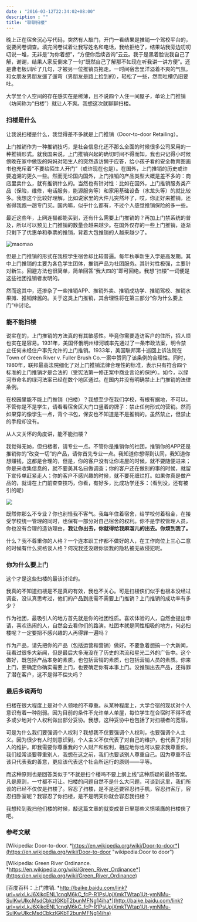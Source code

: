 ```yaml
---
date : "2016-03-12T22:34:02+08:00"
description : ""
title: "聊聊扫楼"
---
```


晚上正在宿舍沉心写代码，突然有人敲门，开门一看结果是推销一个驾校平台的，说要问卷调查。填完问卷试着让我写姓名和电话，我给拒绝了，结果站我旁边叨叨叨说一堆，无非是“为你着想”，“方便你后续咨询”云云。我于是黑着脸说我自己了解，谢谢，结果人家反倒来了一句“既然自己了解那不如现在听我讲一讲方便”。还是曹老板训斥了几句，才被另一位推销员拖走。一时间宿舍里洋溢着不爽的气氛。和女朋友男朋友遛了遛弯（男朋友是路上捡到的），轻松了一些，然而吐槽仍旧要吐。

大学里个人空间的存在感实在是稀薄，且不说四个人住一间屋子，单论上门推销（坊间称为“扫楼”）就让人不爽。我想这次就聊聊扫楼。

### 扫楼是什么

让我说扫楼是什么，我觉得差不多就是上门推销（Door-to-door Retailing）。

上门推销作为一种推销技巧，是社会信息化还不那么全面的时候很多公司采用的一种推销形式。就我国来说，上门推销兴起的确切时间不得而知，我也只记得小时候傍晚在家中做饭的妈妈对陌生人的突然造访懒于应答，给小孩子看的安全教育图画书也充斥着“不要给陌生人开门”（或许现在也是）。在国外，上门推销的历史或许要追溯的更久一些。然而无论国内国外，上门推销的产品类型大概是差不多的：商店里卖什么，就有推销什么的。当然也有针对性：比如在国外，上门推销服务类产品（保险，维修，电话服务，能源服务等）和家用基础设备（水龙头等）的就比较多。我想这个比较好理解，比如说家里的大件儿突然坏了，哎，你正好来推销，还省得我跑一趟专门买。国内嘛，似乎什么都有，不过个人感觉推销保险的多一些。

最近这些年，上网连猫都能买到，还有什么需要上门推销的？再加上门禁系统的普及，所以可以预见上门推销的数量会越来越少。在国外仅存的一些上门推销，逐渐只剩下了优惠单和季票的推销，背着大包推销的人越来越少了。

![maomao](https://ooo.0o0.ooo/2017/06/23/594cf11867fa8.jpg)

但是上门推销的形式在我校学生宿舍却比较普遍。每年秋季新生入学是高发期。其中上门推销的主要为各色学生团体，推销产品为社团服务。其针对性极强，主要针对新生。回避方法也很简单，简单回答“我大四的”即可回绝。我想“扫楼”一词便是这些社团推销者发明的。

然而这其中，还掺杂了一些推销APP、推销外卖、推销成功学、推销驾校、推销水果摊、推销辣酱的。关于这类上门推销，其合理性将在第三部分“你为什么要上门”中讨论。

### 能不能扫楼

说实在的，上门推销的方法真的有其敏感性。毕竟你需要造访客户的住所，招人烦也实在是容易。1931年，美国怀俄明州绿河城率先通过了一条市政法案，明令禁止任何未经住户事先允许的上门推销。1933年，美国联邦第十巡回上诉法院在Town of Green River v. Fuller Brush Co.一案中赞同了该条例的合理性。同时，1980年，联邦最高法院细化了对上门推销法律合理性的标准，表示只有符合四个标准的上门推销才是合法的（受宪法第一修正案中商业言论的保护）。如今，以绿河市命名的绿河法案已经在数个地区通过。在国内并没有明确禁止上门推销的法律条例。

在校园里能不能上门推销（扫楼）？我想至少在我们学校，有根有据地，不可以。不管你是不是学生，请看看宿舍区大门口竖着的牌子：禁止任何形式的营销。然而如果穿的像学生一点，背个书包，保安也不知道是不是推销的。虽然禁止，但禁止的手段却没有。

从人文关怀的角度讲，能不能扫楼？

我觉得无妨，但扫楼者，请专业一点。不管你是推销你的社团，推销你的APP还是推销你的“改变一切”的产品，请你首先专业一点。我知道你想得到认同，我知道你想赚钱，这都是合理的，但是，你的客户没有让你进屋的时候，就不要随便进来；你是来收集信息的，就不要美其名曰做调查；你的客户还在做别的事的时候，就留下宣传单赶紧走人；你的客户不感兴趣的时候，就不要死缠烂打。如果你真是做产品的，就请在上门前查查技巧，你看，有好多，比成功学还多：（看到没，还有被引的呢）

![](https://ooo.0o0.ooo/2017/06/23/594cf0fed14d2.jpg)

既然你那么不专业？你也别怪我不客气。我每年住着宿舍，给学校付着租金，在接受学校统一管理的同时，也保有一部分对自己宿舍的权利。你不是学校管理人员，你也没有合理的造访理由，**我让你出去，你就得给我麻溜儿的出去。你烦到我了。**

什么？我不尊重你的人格？一个连本职工作都不做好的人，在工作岗位上三心二意的时候有什么资格谈人格？何况我还没跟你谈我的隐私被无故侵犯呢。

### 你为什么要上门

这个才是这些扫楼的最该讨论的。

我真的不知道扫楼是不是真的有效，我也不关心。可是扫楼侠们似乎也根本没经过调查，没认真思考过，他们的产品到底需不需要上门推销？上门推销的成功率有多少？

作为社团，最吸引人的地方首先就是你的社团性质。喜欢体验的人，自然会提出申请，喜欢热闹的人，自然会去看你们的路演。社团本就是同性相吸的地方，何必扫楼呢？一定要把不感兴趣的人再得罪一遍吗？

作为产品，请先把你的产品（包括运营和营销）做好。不要急着想搞一个大新闻，我看过很多大新闻，但是最后大多淹没在了历史的洪流和星光二外的广告中。这个做好，既包括产品本身的素质，也包括营销的素质，也包括营销人员的素质。你来上门，要确定你确实需要上门，也要确定你有本事上门。没推销出去产品，还得罪了潜在客户，这不是得不偿失吗？

### 最后多说两句

扫楼在很大程度上是对个人领地的不尊重。从某种程度上，大学合宿的现状对个人意识有着一种削弱。因为目前的条件不允许单人单屋，每位学生在合宿时不得不或多或少地对个人权利做出部分妥协。我想，这种妥协中也包括了对扫楼者的宽容。

可是为什么我们要强调个人权利？我想我不仅要强调个人权利，也要强调个人主义。因为很少有人时刻意识到，个人主义不仅代表了对自己的维护，也代表了对别人的维护。即我需要你尊重我的个人财产和权利，相应地你也可以要求我尊重你。我们经常谈要尊重别人，我想在这之前，我们也要谈别人尊重自己。因为尊重不应该只代表我的善意，更应该代表这个社会所运行的原则——平等。

而这种原则也是回答类似于“不就是扫个楼吗不要上纲上线”这种质疑的最终答案。凡是原则，一寸都不可让。扫楼的问题自然不是什么大问题，可谈到这里，我们所谈的已经不仅仅是扫楼了。容忍了扫楼，是不是还要容忍扫手机，容忍扫客厅，容忍扫卧室呢？我容忍了你扫楼，是不是明天你就会容忍我扫楼？

我想轮到我扫他们楼的时候，敲这篇文章的就变成昔日里那些义愤填膺的扫楼侠了吧。

### 参考文献

[Wikipedia: Door-to-door. *https://en.wikipedia.org/wiki/Door-to-door*](https://en.wikipedia.org/wiki/Door-to-door "wikipedia:Door to door")

[Wikipedia: Green River Ordinance. *https://en.wikipedia.org/wiki/Green_River_Ordinance*](https://en.wikipedia.org/wiki/Green_River_Ordinance)

[百度百科：上门推销. *http://baike.baidu.com/link?url=wixLkJ6XikcENL1cnqM6kC_fcP-R1PsUpjXmkTWtap1Ut-ymNMu-SulKwUIkcMsdCbkzIGKbT2bunMFNg14iha*](http://baike.baidu.com/link?url=wixLkJ6XikcENL1cnqM6kC_fcP-R1PsUpjXmkTWtap1Ut-ymNMu-SulKwUIkcMsdCbkzIGKbT2bunMFNg14iha)